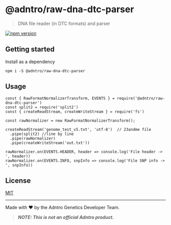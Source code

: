 # @adntro/raw-dna-dtc-parser
> DNA file reader (in DTC formats) and parser

[![npm version](https://img.shields.io/npm/v/@adntro/raw-dna-dtc-parser.svg?style=flat-square)](https://www.npmjs.com/package/@adntro/raw-dna-dtc-parser)

## Getting started

Install as a dependency

```
npm i -S @adntro/raw-dna-dtc-parser
```

## Usage

```
const { RawFormatNormalizerTransform, EVENTS } = require('@adntro/raw-dna-dtc-parser')
const split2 = require('split2')
const { createReadStream, createWriteStream } = require('fs')

const rawNormalizer = new RawFormatNormalizerTransform();

createReadStream('genome_test_v5.txt', 'utf-8')  // 23andme file
  .pipe(split2) //line by line
  .pipe(rawNormalizer)
  .pipe(createWriteStream('out.txt'))

rawNormalizer.on(EVENTS.HEADER, header => console.log('File header -> ', header))
rawNormalizer.on(EVENTS.INFO, snpInfo => console.log('File SNP info -> ', snpInfo))
```


## License
[MIT](LICENSE)

---
Made with ❤️ by the Adntro Genetics Developer Team.
> ***NOTE: This is not an official Adntro product.***